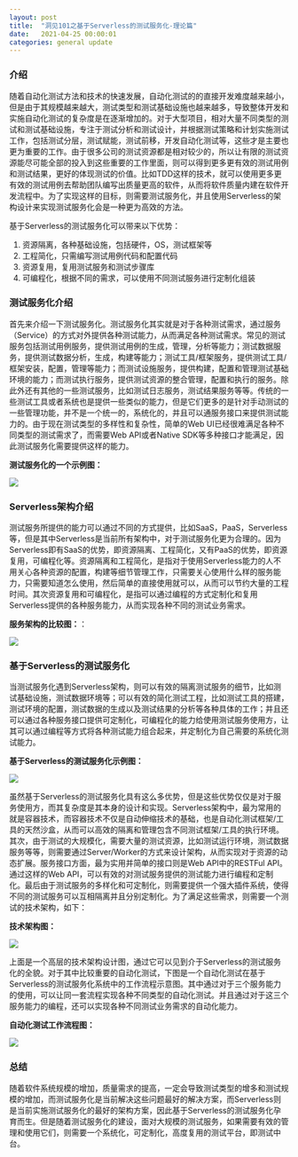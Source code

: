 ```yaml
---
layout: post
title:  "洞见101之基于Serverless的测试服务化-理论篇"
date:   2021-04-25 00:00:01
categories: general update
---
```


### 介绍


随着自动化测试方法和技术的快速发展，自动化测试的的直接开发难度越来越小，但是由于其规模越来越大，测试类型和测试基础设施也越来越多，导致整体开发和实施自动化测试的复杂度是在逐渐增加的。对于大型项目，相对大量不同类型的测试和测试基础设施，专注于测试分析和测试设计，并根据测试策略和计划实施测试工作，包括测试分层，测试赋能，测试前移，开发自动化测试等，这些才是主要也更为重要的工作。由于很多公司的测试资源都是相对较少的，所以让有限的测试资源能尽可能全部的投入到这些重要的工作里面，则可以得到更多更有效的测试用例和测试结果，更好的体现测试的价值。比如TDD这样的技术，就可以使用更多更有效的测试用例去帮助团队编写出质量更高的软件，从而将软件质量内建在软件开发流程中。为了实现这样的目标，则需要测试服务化，并且使用Serverless的架构设计来实现测试服务化会是一种更为高效的方法。


基于Serverless的测试服务化可以带来以下优势：

1. 资源隔离，各种基础设施，包括硬件，OS，测试框架等
2. 工程简化，只需编写测试用例代码和配置代码 
3. 资源复用，复用测试服务和测试步骤库
4. 可编程化，根据不同的需求，可以使用不同测试服务进行定制化组装

### 测试服务化介绍


首先来介绍一下测试服务化。测试服务化其实就是对于各种测试需求，通过服务（Service）的方式对外提供各种测试能力，从而满足各种测试需求。常见的测试服务包括测试用例服务，提供测试用例的生成，管理，分析等能力；测试数据服务，提供测试数据分析，生成，构建等能力；测试工具/框架服务，提供测试工具/框架安装，配置，管理等能力；而测试设施服务，提供构建，配置和管理测试基础环境的能力；而测试执行服务，提供测试资源的整合管理，配置和执行的服务。除此外还有其他的一些测试服务，比如测试日志服务，测试结果服务等等。传统的一些测试工具或者系统也是提供一些类似的能力，但是它们更多的是针对手动测试的一些管理功能，并不是一个统一的，系统化的，并且可以通服务接口来提供测试能力的。由于现在测试类型的多样性和复杂性，简单的Web UI已经很难满足各种不同类型的测试需求了，而需要Web API或者Native SDK等多种接口才能满足，因此测试服务化需要提供这样的能力。

**测试服务化的一个示例图：**

![](http://liuranthinking.com/assets/Serverless-Test-Service/1.png)


### Serverless架构介绍

测试服务所提供的能力可以通过不同的方式提供，比如SaaS，PaaS，Serverless等，但是其中Serverless是当前所有架构中，对于测试服务化更为合理的。因为Serverless即有SaaS的优势，即资源隔离、工程简化，又有PaaS的优势，即资源复用，可编程化等。资源隔离和工程简化，是指对于使用Serverless能力的人不用关心各种资源的配置，构建等细节管理工作，只需要关心使用什么样的服务能力，只需要知道怎么使用，然后简单的直接使用就可以，从而可以节约大量的工程时间。其次资源复用和可编程化，是指可以通过编程的方式定制化和复用Serverless提供的各种服务能力，从而实现各种不同的测试业务需求。

**服务架构的比较图：**：

![](http://liuranthinking.com/assets/Serverless-Test-Service/2.png)


### 基于Serverless的测试服务化

当测试服务化遇到Serverless架构，则可以有效的隔离测试服务的细节，比如测试基础设施，测试数据环境等；可以有效的简化测试工程，比如测试工具的搭建，测试环境的配置，测试数据的生成以及测试结果的分析等各种具体的工作；并且还可以通过各种服务接口提供可定制化，可编程化的能力给使用测试服务使用方，让其可以通过编程等方式将各种测试能力组合起来，并定制化为自己需要的系统化测试能力。

**基于Serverless的测试服务化示例图：**

![](http://liuranthinking.com/assets/Serverless-Test-Service/3.png)


虽然基于Serverless的测试服务化具有这么多优势，但是这些优势仅仅是对于服务使用方，而其复杂度是其本身的设计和实现。Serverless架构中，最为常用的就是容器技术，而容器技术不仅是自动伸缩技术的基础，也是自动化测试框架/工具的天然沙盒，从而可以高效的隔离和管理包含不同测试框架/工具的执行环境。其次，由于测试的大规模化，需要大量的测试资源，比如测试运行环境，测试数据服务等等，则需要通过Server/Worker的方式来设计架构，从而实现对于资源的动态扩展。服务接口方面，最为实用并简单的接口则是Web API中的RESTFul API。通过这样的Web API，可以有效的对测试服务提供的测试能力进行编程和定制化。最后由于测试服务的多样化和可定制化，则需要提供一个强大插件系统，使得不同的测试服务可以互相隔离并且分别定制化。为了满足这些需求，则需要一个测试的技术架构，如下：


**技术架构图：**

![](http://liuranthinking.com/assets/Serverless-Test-Service/4.png)


上面是一个高层的技术架构设计图，通过它可以见到介于Serverless的测试服务化的全貌。对于其中比较重要的自动化测试，下图是一个自动化测试在基于Serverless的测试服务化系统中的工作流程示意图。其中通过对于三个服务能力的使用，可以让同一套流程实现各种不同类型的自动化测试。并且通过对于这三个服务能力的编程，还可以实现各种不同测试业务需求的自动化能力。


**自动化测试工作流程图：**


![](http://liuranthinking.com/assets/Serverless-Test-Service/5.png)


### 总结

随着软件系统规模的增加，质量需求的提高，一定会导致测试类型的增多和测试规模的增加，而测试服务化是当前解决这些问题最好的解决方案，而Serverless则是当前实施测试服务化的最好的架构方案，因此基于Serverless的测试服务化孕育而生。但是随着测试服务化的建设，面对大规模的测试服务，如果需要有效的管理和使用它们，则需要一个系统化，可定制化，高度复用的测试平台，即测试中台。